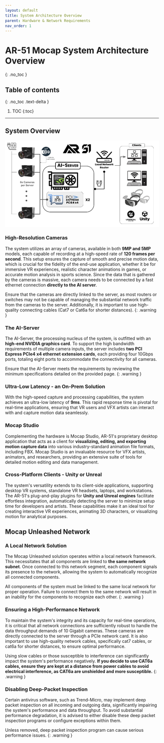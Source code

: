 ```yaml
---
layout: default
title: System Architecture Overview
parent: Hardware & Network Requirements
nav_order: 1
---
```


# AR-51 Mocap System Architecture Overview
{: .no_toc }

## Table of contents
{: .no_toc .text-delta }

1. TOC
{:toc}

---

## System Overview
![network_diagram](/assets/images/Mocap_Unleashed_System_Diagram.png)

### High-Resolution Cameras
The system utilizes an array of cameras, available in both **9MP and 5MP** models, each capable of recording at a high-speed rate of **120 frames per second**. This setup ensures the capture of smooth and precise motion data, which is crucial for the fidelity of the end-use application, whether it be for immersive VR experiences, realistic character animations in games, or accurate motion analysis in sports science. Since the data that is gathered by the cameras is massive, each camera needs to be connected by a fast ethernet connection **directly to the AI server**.

Ensure that the cameras are directly linked to the server, as most routers or switches may not be capable of managing the substantial network traffic from the cameras to the server. Additionally, it is important to use high-quality connecting cables (Cat7 or Cat6a for shorter distances).
{: .warning }

### The AI-Server
The AI-Server, the processing nucleus of the system, is outfitted with an **high-end NVIDIA graphics card**. To support the high bandwidth requirements of multiple camera inputs, the server includes **two PCI Express PCIe4 x4 ethernet extension cards**, each providing four 10Gbps ports, totaling eight ports to accommodate the connectivity for all cameras.

Ensure that the AI-Server meets the requirements by reviewing the minimum specifications detailed on the provided page.
{: .warning }

### Ultra-Low Latency - an On-Prem Solution
With the high-speed capture and processing capabilities, the system achieves an ultra-low latency of **9ms**. This rapid response time is pivotal for real-time applications, ensuring that VR users and VFX artists can interact with and capture motion data seamlessly. 

### Mocap Studio
Complementing the hardware is Mocap Studio, AR-51's proprietary desktop application that acts as a client for **visualizing, editing, and exporting motion capture data** into various industry-standard animation file formats, including FBX. Mocap Studio is an invaluable resource for VFX artists, animators, and researchers, providing an extensive suite of tools for detailed motion editing and data management.

### Cross-Platform Clients - Unity or Unreal
The system's versatility extends to its client-side applications, supporting desktop VR systems, standalone VR headsets, laptops, and workstations. The AR-51's plug-and-play plugins for **Unity and Unreal engines** facilitate effortless integration, automatically detecting the server to minimize setup time for developers and artists. These capabilities make it an ideal tool for creating interactive VR experiences, animating 3D characters, or visualizing motion for analytical purposes.


## Mocap Unleashed Network

### A Local Network Solution 
The Mocap Unleashed solution operates within a local network framework. This necessitates that all components are linked to **the same network subnet**. Once connected to this network segment, each component signals its presence to the network, allowing the system to automatically recognize all connected components.

All components of the system must be linked to the same local network for proper operation. Failure to connect them to the same network will result in an inability for the components to recognize each other.
{: .warning }

### Ensuring a High-Performance Network
To maintain the system's integrity and its capacity for real-time operations, it is critical that all network connections are sufficiently robust to handle the data throughput demands of 10 Gigabit cameras. These cameras are directly connected to the server through a PCIe network card. It is also important to use high-quality network cables, specifically cat7 cables, or cat6a for shorter distances, to ensure optimal performance. 

Using slow cables or those susceptible to interference can significantly impact the system's performance negatively. **If you decide to use CAT6a cables, ensure they are kept at a distance from power cables to avoid electrical interference, as CAT6a are unshielded and more susceptible.**
{: .warning }

### Disabling Deep-Packet Inspection
Certain antivirus software, such as Trend-Micro, may implement deep packet inspection on all incoming and outgoing data, significantly impairing the system's performance and data throughput. To avoid substantial performance degradation, it is advised to either disable these deep packet inspection programs or configure exceptions within them.

Unless removed, deep packet inspection program can cause serious performance issues.
{: .warning }



